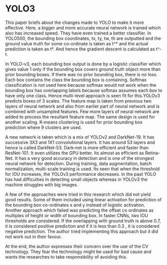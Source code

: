  

#                                             YOLO3

This paper briefs about the changes made to YOLO to make it more effective. Here, a bigger and more accurate neural network is trained which also has increased speed. They have even trained a better classifier. In YOLO500, the bounding box coordinates, tx, ty, tw, th are outputted and the ground value truth for some co-ordinate is taken as t^* and the actual prediction is taken as t*. And hence the gradient descent is calculated as t^*-t*.

In YOLO-v3, each bounding box output is done by a logistic classifier which gives value 1 only if the bounding box covers ground truth object more than prior bounding boxes. If there was no prior bounding box, there is no loss. Each box contains the class the bounding box is containing. Softmax classification is not used here because softmax would not work when the bounding box has overlapping labels because softmax assumes each box to have only one class. Hence multi-level approach is seen fit for this.YOLOv3 predicts boxes of 3 scales. The feature map is taken from previous two layers of neural network and  also from earlier part of neural network and is combined with unsampled features. Few more layers of neural network are added to process the resultant feature map. The same design is used for another scaling. K-means clustering is used for prior bounding box prediction where 9 clusters are used. 

A new network is taken which is a mix of YOLOv2 and DarkNet-19. It has successive 3X3 and 1X1 convolutional layers. It has around 53 layers and hence is called DarkNet-53. Dark-net is more efficient and faster than ResNet-101. It even utilizes the GPU better. Its almost as efficient as Retina-Net. It has a very good accuracy in detection and is one of the strongest neural network for detection. During training, data augmentation, batch normalization, multi-scale training is used. Its seen that when the threshold for IOU increases, the YOLOv3 performance decreases. In the past YOLO has had difficulties in detecting small objects whereas in YOLOv3 the machine struggles with big images.

A few of the approaches were tried in this research which did not yield good results. Some of them included using linear activation for prediction of the bounding box co-ordinates x and y instead of logistic activation. Another approach which failed was predicting the offset co ordinates as multiples of height or width of bounding box. In faster CNNs, two IOU thresholds are considered. If the overlapping with ground truth is above 0.7, it is considered positive prediction and if it is less than 0.3 , it is considered negative prediction. The author tried implementing this approach but it did not work out in their favour. 

At the end, the author expresses their concern over the use of the CV technology. They fear the technology might be used for bad cause and wants the researches to take responsibility of avoiding this. 

 

 